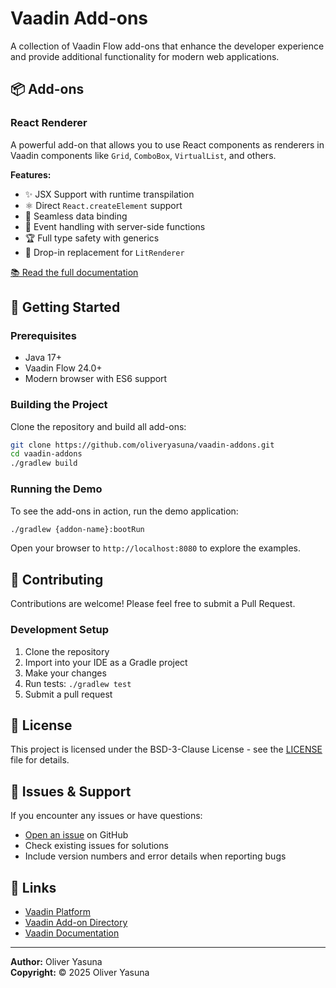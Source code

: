 # Vaadin Add-ons

A collection of Vaadin Flow add-ons that enhance the developer experience and provide additional functionality for modern web applications.

## 📦 Add-ons

### React Renderer
A powerful add-on that allows you to use React components as renderers in Vaadin components like `Grid`, `ComboBox`, `VirtualList`, and others.

**Features:**
- ✨ JSX Support with runtime transpilation
- ⚛️ Direct `React.createElement` support
- 🔄 Seamless data binding
- 🎯 Event handling with server-side functions
- 🏆 Full type safety with generics
- 🔧 Drop-in replacement for `LitRenderer`

[📚 Read the full documentation](./addons/react-renderer/addon/README.md)

## 🚀 Getting Started

### Prerequisites
- Java 17+
- Vaadin Flow 24.0+
- Modern browser with ES6 support

### Building the Project

Clone the repository and build all add-ons:

```bash
git clone https://github.com/oliveryasuna/vaadin-addons.git
cd vaadin-addons
./gradlew build
```

### Running the Demo

To see the add-ons in action, run the demo application:

```bash
./gradlew {addon-name}:bootRun
```

Open your browser to `http://localhost:8080` to explore the examples.

## 🤝 Contributing

Contributions are welcome! Please feel free to submit a Pull Request.

### Development Setup

1. Clone the repository
2. Import into your IDE as a Gradle project
3. Make your changes
4. Run tests: `./gradlew test`
5. Submit a pull request

## 📄 License

This project is licensed under the BSD-3-Clause License - see the [LICENSE](LICENSE) file for details.

## 🐛 Issues & Support

If you encounter any issues or have questions:

- [Open an issue](https://github.com/oliveryasuna/vaadin-addons/issues) on GitHub
- Check existing issues for solutions
- Include version numbers and error details when reporting bugs

## 🔗 Links

- [Vaadin Platform](https://vaadin.com/)
- [Vaadin Add-on Directory](https://vaadin.com/directory)
- [Vaadin Documentation](https://vaadin.com/docs)

---

**Author:** Oliver Yasuna  
**Copyright:** © 2025 Oliver Yasuna
